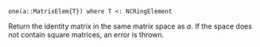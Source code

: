 ```
one(a::MatrixElem{T}) where T <: NCRingElement
```

Return the identity matrix in the same matrix space as $a$. If the space does not contain square matrices, an error is thrown.
